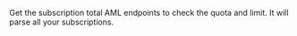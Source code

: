 Get the subscription total AML endpoints to check the quota and limit. It will parse all your subscriptions.
